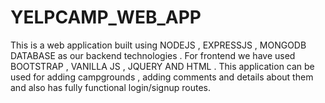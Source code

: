 # YELPCAMP_WEB_APP

This is a web application built using NODEJS , EXPRESSJS , MONGODB DATABASE as our backend technologies . For frontend we have used BOOTSTRAP , VANILLA JS , JQUERY AND HTML .
This application can be used for adding campgrounds , adding comments and details about them and also has fully functional login/signup routes.
